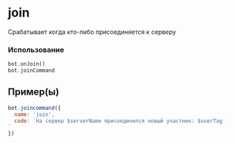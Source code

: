 # join
Срабатывает когда кто-либо присоединяется к серверу
### Использование
```php
bot.onJoin()
bot.joinCommand
```
## Пример(ы)

```javascript
bot.joincommand({
  name: 'join',
  code: `На сервер $serverName присоединился новый участник: $userTag ($authorID)
`
})
```